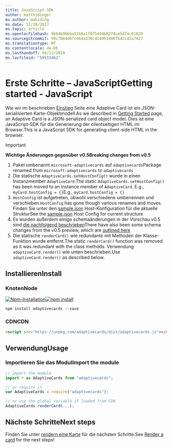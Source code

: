 ```yaml
---
title: JavaScript-SDK
author: matthidinger
ms.author: mahiding
ms.date: 11/28/2017
ms.topic: article
ms.openlocfilehash: 9684b96bba5168a1f07549468274ce5d74c01820
ms.sourcegitcommit: 99c7b64d6fc66da336c454951406fb42cd2a7427
ms.translationtype: MT
ms.contentlocale: de-DE
ms.lasthandoff: 04/12/2019
ms.locfileid: "59553462"
---
```

# <a name="getting-started---javascript"></a><span data-ttu-id="f9dc3-102">Erste Schritte – JavaScript</span><span class="sxs-lookup"><span data-stu-id="f9dc3-102">Getting started - JavaScript</span></span>

<span data-ttu-id="f9dc3-103">Wie wir im beschrieben [Einstieg](../../../authoring-cards/getting-started.md) Seite eine Adaptive Card ist ein JSON-serialisierten Karte-Objektmodell.</span><span class="sxs-lookup"><span data-stu-id="f9dc3-103">As we described in [Getting Started](../../../authoring-cards/getting-started.md) page, an Adaptive Card is a JSON-serialized card object model.</span></span> <span data-ttu-id="f9dc3-104">Dies ist eine JavaScript-SDK für die Generierung der clientseitigen HTML im Browser.</span><span class="sxs-lookup"><span data-stu-id="f9dc3-104">This is a JavaScript SDK for generating client-side HTML in the browser.</span></span>

> [!IMPORTANT]
> <span data-ttu-id="f9dc3-105">**Wichtige Änderungen gegenüber v0.5**</span><span class="sxs-lookup"><span data-stu-id="f9dc3-105">**Breaking changes from v0.5**</span></span>
> 
> 1. <span data-ttu-id="f9dc3-106">Paket umbenannt `microsoft-adaptivecards` auf `adaptivecards`</span><span class="sxs-lookup"><span data-stu-id="f9dc3-106">Package renamed from `microsoft-adaptivecards` to `adaptivecards`</span></span>
> 1. <span data-ttu-id="f9dc3-107">Die statische `AdaptiveCards.setHostConfig()` wurde in einen Instanzmember `AdaptiveCard`.</span><span class="sxs-lookup"><span data-stu-id="f9dc3-107">The static `AdaptiveCards.setHostConfig()` has been moved to an instance member of `AdaptiveCard`.</span></span> <span data-ttu-id="f9dc3-108">E.g., `myCard.hostConfig = {}`</span><span class="sxs-lookup"><span data-stu-id="f9dc3-108">E.g., `myCard.hostConfig = {}`</span></span> 
> 1. <span data-ttu-id="f9dc3-109">`HostConfig` ist aufgetreten, obwohl verschiedene umbenennen und verschieben.</span><span class="sxs-lookup"><span data-stu-id="f9dc3-109">`HostConfig` has gone though various renames and moves.</span></span> <span data-ttu-id="f9dc3-110">Finden Sie unter den [sample.json](https://github.com/Microsoft/AdaptiveCards/blob/master/samples/HostConfig/sample.json) Host-Konfiguration für die aktuelle Struktur</span><span class="sxs-lookup"><span data-stu-id="f9dc3-110">See the [sample.json](https://github.com/Microsoft/AdaptiveCards/blob/master/samples/HostConfig/sample.json) Host Config for current structure</span></span>
> 1. <span data-ttu-id="f9dc3-111">Es wurden außerdem einige schemaänderungen in der Vorschau v0.5 sind [die nachfolgend beschrieben](https://github.com/Microsoft/AdaptiveCards/pull/633)</span><span class="sxs-lookup"><span data-stu-id="f9dc3-111">There have also been some schema changes from the v0.5 preview, which are [outlined here](https://github.com/Microsoft/AdaptiveCards/pull/633)</span></span>
> 1. <span data-ttu-id="f9dc3-112">Die statische `renderCard()` wie redundante mit Methoden der Klasse-Funktion wurde entfernt.</span><span class="sxs-lookup"><span data-stu-id="f9dc3-112">The static `renderCard()` function was removed as it was redundant with the class methods.</span></span> <span data-ttu-id="f9dc3-113">Verwendung `adaptiveCard.render()` wie unten beschrieben.</span><span class="sxs-lookup"><span data-stu-id="f9dc3-113">Use `adaptiveCard.render()` as described below.</span></span> 


## <a name="install"></a><span data-ttu-id="f9dc3-114">Installieren</span><span class="sxs-lookup"><span data-stu-id="f9dc3-114">Install</span></span>

### <a name="node"></a><span data-ttu-id="f9dc3-115">Knoten</span><span class="sxs-lookup"><span data-stu-id="f9dc3-115">Node</span></span>

<span data-ttu-id="f9dc3-116">[![Npm-Installation](https://img.shields.io/npm/v/adaptivecards.svg)](https://www.npmjs.com/package/adaptivecards)</span><span class="sxs-lookup"><span data-stu-id="f9dc3-116">[![npm install](https://img.shields.io/npm/v/adaptivecards.svg)](https://www.npmjs.com/package/adaptivecards)</span></span>

```console
npm install adaptivecards --save
```

### <a name="cdn"></a><span data-ttu-id="f9dc3-117">CDN</span><span class="sxs-lookup"><span data-stu-id="f9dc3-117">CDN</span></span>

```html
<script src="https://unpkg.com/adaptivecards/dist/adaptivecards.js"></script>
```

## <a name="usage"></a><span data-ttu-id="f9dc3-118">Verwendung</span><span class="sxs-lookup"><span data-stu-id="f9dc3-118">Usage</span></span>

### <a name="import-the-module"></a><span data-ttu-id="f9dc3-119">Importieren Sie das Modul</span><span class="sxs-lookup"><span data-stu-id="f9dc3-119">Import the module</span></span>

```js
// import the module
import * as AdaptiveCards from "adaptivecards";

// or require it
var AdaptiveCards = require("adaptivecards");

// or use the global variable if loaded from CDN
AdaptiveCards.renderCard(...);
```

## <a name="next-steps"></a><span data-ttu-id="f9dc3-120">Nächste Schritte</span><span class="sxs-lookup"><span data-stu-id="f9dc3-120">Next steps</span></span>

<span data-ttu-id="f9dc3-121">Finden Sie unter [rendern eine Karte](render-a-card.md) für die nächsten Schritte.</span><span class="sxs-lookup"><span data-stu-id="f9dc3-121">See [Render a card](render-a-card.md) for the next steps!</span></span>
